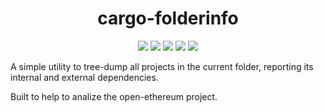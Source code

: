 <h1 align="center">cargo-folderinfo</h1>

<p align="center">
    <a href="https://github.com/adria0/cargo-folderinfo/actions?query=workflow%3ARust"><img src="https://github.com/adria0/cargo-folderinfo/workflows/Rust/badge.svg"></a>
    <a href="https://github.com/adria0/cargo-folderinfo/actions?query=workflow%3AClippy"><img src="https://github.com/adria0/cargo-folderinfo/workflows/Clippy/badge.svg"></a>
    <a href="https://github.com/adria0/cargo-folderinfo/actions?query=workflow%3ARustfmt"><img src="https://github.com/adria0/cargo-folderinfo/workflows/Rustfmt/badge.svg"></a>
    <a href="https://github.com/adria0/cargo-folderinfo/actions?query=workflow%3AAudit"><img src="https://github.com/adria0/cargo-folderinfo/workflows/Audit/badge.svg"></a>
    <img src="https://img.shields.io/badge/License-LGPLv2.1-blue.svg">
</p>

A simple utility to tree-dump all projects in the current folder, reporting its internal and external dependencies.

Built to help to analize the open-ethereum project.
